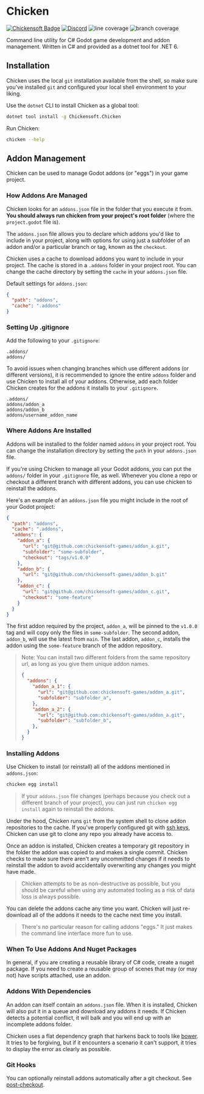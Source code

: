 # Chicken

[![Chickensoft Badge][chickensoft-badge]][chickensoft-website] [![Discord](https://img.shields.io/badge/Chickensoft%20Discord-%237289DA.svg?style=flat&logo=discord&logoColor=white)][discord] ![line coverage][line-coverage] ![branch coverage][branch-coverage]

Command line utility for C# Godot game development and addon management. Written in C# and provided as a dotnet tool for .NET 6.

## Installation

Chicken uses the local `git` installation available from the shell, so make sure you've installed `git` and configured your local shell environment to your liking.

Use the `dotnet` CLI to install Chicken as a global tool:

```sh
dotnet tool install -g Chickensoft.Chicken
```

Run Chicken:

```sh
chicken --help
```

## Addon Management

Chicken can be used to manage Godot addons (or "eggs") in your game project.

### How Addons Are Managed

Chicken looks for an `addons.json` file in the folder that you execute it from. **You should always run chicken from your project's root folder** (where the `project.godot` file is).

The `addons.json` file allows you to declare which addons you'd like to include in your project, along with options for using just a subfolder of an addon and/or a particular branch or tag, known as the `checkout`.

Chicken uses a cache to download addons you want to include in your project. The cache is stored in a `.addons` folder in your project root. You can change the cache directory by setting the `cache` in your `addons.json` file.

Default settings for `addons.json`:

```json
{
  "path": "addons",
  "cache": ".addons"
}
```

### Setting Up .gitignore 

Add the following to your `.gitignore`:

```gitignore
.addons/
addons/
```

To avoid issues when changing branches which use different addons (or different versions), it is recommended to ignore the entire `addons` folder and use Chicken to install all of your addons. Otherwise, add each folder Chicken creates for the addons it installs to your `.gitignore`.

```gitignore
.addons/
addons/addon_a
addons/addon_b
addons/username_addon_name
```

### Where Addons Are Installed

Addons will be installed to the folder named `addons` in your project root. You can change the installation directory by setting the `path` in your `addons.json` file.

If you're using Chicken to manage all your Godot addons, you can put the `addons/` folder in your `.gitignore` file, as well. Whenever you clone a repo or checkout a different branch with different addons, you can use chicken to reinstall the addons.

Here's an example of an `addons.json` file you might include in the root of your Godot project:

```json
{
  "path": "addons",
  "cache": ".addons",
  "addons": {
    "addon_a": {
      "url": "git@github.com:chickensoft-games/addon_a.git",
      "subfolder": "some-subfolder",
      "checkout": "tags/v1.0.0"
    },
    "addon_b": {
      "url": "git@github.com/chickensoft-games/addon_b.git"
    },
    "addon_c": {
      "url": "git@github.com/chickensoft-games/addon_c.git",
      "checkout": "some-feature"
    }
  }
}
```

The first addon required by the project, `addon_a`, will be pinned to the `v1.0.0` tag and will copy only the files in `some-subfolder`. The second addon, `addon_b`, will use the latest from `main`. The last addon, `addon_c`, installs the addon using the `some-feature` branch of the addon repository.

> Note: You can install two different folders from the same repository url, as long as you give them unique addon names.
>
> ```json
> {
>   "addons": {
>     "addon_a_1": {
>       "url": "git@github.com:chickensoft-games/addon_a.git",
>       "subfolder": "subfolder_a",
>     },
>     "addon_a_2": {
>       "url": "git@github.com:chickensoft-games/addon_a.git",
>       "subfolder": "subfolder_b",
>     },
>   }
> }
> ```

### Installing Addons

Use Chicken to install (or reinstall) all of the addons mentioned in `addons.json`:

```sh
chicken egg install
```

> If your `addons.json` file changes (perhaps because you check out a different branch of your project), you can just run `chicken egg install` again to reinstall the addons.

Under the hood, Chicken runs `git` from the system shell to clone addon repositories to the cache. If you've properly configured git with [ssh keys][ssh-github], Chicken can use git to clone any repo you already have access to.

Once an addon is installed, Chicken creates a temporary git repository in the folder the addon was copied to and makes a single commit. Chicken checks to make sure there aren't any uncommitted changes if it needs to reinstall the addon to avoid accidentally overwriting any changes you might have made.

> Chicken attempts to be as non-destructive as possible, but you should be careful when using any automated tooling as a risk of data loss is always possible.

You can delete the addons cache any time you want. Chicken will just re-download all of the addons it needs to the cache next time you install.

> There's no particular reason for calling addons "eggs." It just makes the command line interface more fun to use.

### When To Use Addons And Nuget Packages

In general, if you are creating a reusable library of C# code, create a nuget package. If you need to create a reusable group of scenes that may (or may not) have scripts attached, use an addon.

### Addons With Dependencies

An addon can itself contain an `addons.json` file. When it is installed, Chicken will also put it in a queue and download any addons it needs. If Chicken detects a potential conflict, it will balk and you will end up with an incomplete addons folder.

Chicken uses a flat dependency graph that harkens back to tools like [bower]. It tries to be forgiving, but if it encounters a scenario it can't support, it tries to display the error as clearly as possible.
### Git Hooks

You can optionally reinstall addons automatically after a git checkout. See [post-checkout].

[chickensoft-badge]: https://chickensoft.games/images/chickensoft/chickensoft_badge.svg
[chickensoft-website]: https://chickensoft.games
[discord]: https://discord.gg/gSjaPgMmYW
[line-coverage]: https://raw.githubusercontent.com/chickensoft-games/Chicken/main/Chicken.Tests/reports/line_coverage.svg
[branch-coverage]: https://raw.githubusercontent.com/chickensoft-games/Chicken/main/Chicken.Tests/reports/branch_coverage.svg

[ssh-github]: https://docs.github.com/en/authentication/connecting-to-github-with-ssh
[bower]: https://bower.io
[post-checkout]: https://git-scm.com/docs/githooks#_post_checkout
[go_dot_dep]: https://github.com/chickensoft-games/go_dot_dep
